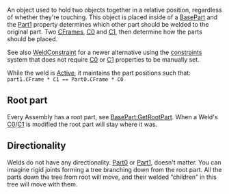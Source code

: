 An object used to hold two objects together in a relative position, regardless of whether they're touching. This object is placed inside of a [BasePart](https://developer.roblox.com/en-us/api-reference/class/BasePart) and the [Part1](https://developer.roblox.com/en-us/api-reference/property/JointInstance/Part1) property determines which other part should be welded to the original part. Two [CFrames](https://developer.roblox.com/en-us/api-reference/datatype/CFrame), [C0](https://developer.roblox.com/en-us/api-reference/property/JointInstance/C0) and [C1](https://developer.roblox.com/en-us/api-reference/property/JointInstance/C1), then determine how the parts should be placed.

See also [WeldConstraint](https://developer.roblox.com/en-us/api-reference/class/WeldConstraint) for a newer alternative using the [constraints](https://developer.roblox.com/en-us/articles/Constraints) system that does not require [C0](https://developer.roblox.com/en-us/api-reference/property/JointInstance/C0) or [C1](https://developer.roblox.com/en-us/api-reference/property/JointInstance/C1) properties to be manually set.

While the weld is [Active](https://developer.roblox.com/en-us/api-reference/property/JointInstance/Active), it maintains the part positions such that:  
`part1.CFrame * C1 == Part0.CFrame * C0`

Root part
---------

Every Assembly has a root part, see [BasePart:GetRootPart](https://developer.roblox.com/en-us/api-reference/function/BasePart/GetRootPart). When a Weld's [C0](https://developer.roblox.com/en-us/api-reference/property/JointInstance/C0)/[C1](https://developer.roblox.com/en-us/api-reference/property/JointInstance/C1) is modified the root part will stay where it was.

Directionality
--------------

Welds do not have any directionality. [Part0](https://developer.roblox.com/en-us/api-reference/property/JointInstance/Part0) or [Part1](https://developer.roblox.com/en-us/api-reference/property/JointInstance/Part1), doesn't matter. You can imagine rigid joints forming a tree branching down from the root part. All the parts down the tree from root will move, and their welded “children” in this tree will move with them.